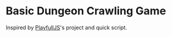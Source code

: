 # Basic Dungeon Crawling Game

Inspired by [PlayfullJS](https://www.playfuljs.com/a-first-person-engine-in-265-lines/)'s project and quick script.